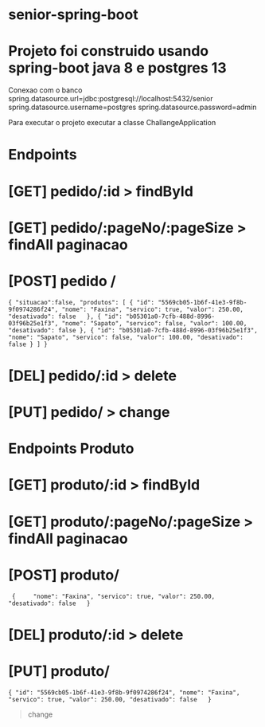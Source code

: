 # senior-spring-boot
# Projeto foi construido usando spring-boot java 8 e postgres 13
Conexao com o banco
spring.datasource.url=jdbc:postgresql://localhost:5432/senior
spring.datasource.username=postgres
spring.datasource.password=admin

Para executar o projeto executar a classe ChallangeApplication


# Endpoints
# [GET] pedido/:id  > findById
# [GET] pedido/:pageNo/:pageSize > findAll paginacao
# [POST] pedido /

` {
	"situacao":false,
	"produtos": [
    {
      "id": "5569cb05-1b6f-41e3-9f8b-9f0974286f24",
      "nome": "Faxina",
      "servico": true,
      "valor": 250.00,
      "desativado": false  
    },
    {
      "id": "b05301a0-7cfb-488d-8996-03f96b25e1f3",
      "nome": "Sapato",
      "servico": false,
      "valor": 100.00,
      "desativado": false
    },
    {
      "id": "b05301a0-7cfb-488d-8996-03f96b25e1f3",
      "nome": "Sapato",
      "servico": false,
      "valor": 100.00,
      "desativado": false
    }
  ]
}  `

# [DEL] pedido/:id > delete
# [PUT] pedido/ > change


# Endpoints Produto
# [GET] produto/:id  > findById
# [GET] produto/:pageNo/:pageSize > findAll paginacao
# [POST] produto/
` {    
    "nome": "Faxina",
    "servico": true,
    "valor": 250.00,
    "desativado": false  
  }`
  
# [DEL] produto/:id > delete
# [PUT] produto/
`{
    "id": "5569cb05-1b6f-41e3-9f8b-9f0974286f24",
    "nome": "Faxina",
    "servico": true,
    "valor": 250.00,
    "desativado": false  
  }`
> change

